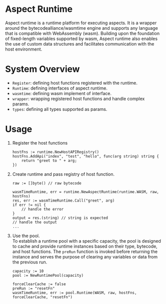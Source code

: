 # Aspect Runtime
Aspect runtime is a runtime platform for executing aspects. It is a wrapper around the bytecodealliance/wasmtime engine and supports any language that is compatible with WebAssembly (wasm). Building upon the foundation of fixed-length variables supported by wasm, Aspect runtime also enables the use of custom data structures and facilitates communication with the host environment.

# System Overview
- `Register`: defining host functions registered with the runtime.
- `Runtime`: defining interfaces of aspect runtime.
- `wasmtime`: defining wasm implement of interface.
- `wrapper`: wrapping registered host functions and handle complex params.
- `types`: defining all types supported as params.

# Usage
1. Register the host functions
    ```
    hostFns := runtime.NewHostAPIRegistry()
    hostFns.AddApi("index", "test", "hello", func(arg string) string {
        return "greet to " + arg;
    })
    ```
2. Create runtime and pass registry of host function.
    ```
    raw := []byte() // raw bytecode
    
    wasmTimeRuntime, err = runtime.NewAspectRuntime(runtime.WASM, raw, hostFns)
    res, err := wasmTimeRuntime.Call("greet", arg)
    if err != nil {
        // handle the error
    }
    output = res.(string) // string is expected
    // handle the output
    ...
    ```
3. Use the pool.
    <br/>To establish a runtime pool with a specific capacity, the pool is designed to cache and provide runtime instances based on their type, bytecode, and host functions.
    The `preRun` function is invoked before returning the instance and serves the purpose of clearing any variables or data from the previous run.
    ```
    capacity := 10
	pool := NewRuntimePool(capacity)

    forceClearCache := false
    preRun := "resetFn"
    wasmTimeRuntime, err := pool.Runtime(WASM, raw, hostFns, forceClearCache, "resetFn")

    ```